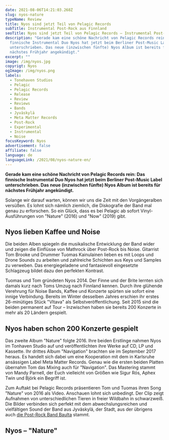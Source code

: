 ```yaml
---
date: 2021-08-06T14:21:03.268Z
slug: nyos-nature
typeName: Review
title: Nyos sind jetzt Teil von Pelagic Records
subTitle: Instrumental Post-Rock aus Finnland
seoTitle: Nyos sind jetzt Teil von Pelagic Records – Instrumental Post-Rock Review
description: "Gerade kam eine schöne Nachricht von Pelagic Records rein: Das
  finnische Instrumental Duo Nyos hat jetzt beim Berliner Post-Music Label
  unterschrieben. Das neue (inzwischen fünfte) Nyos Album ist bereits für
  nächstes Frühjahr angekündigt."
excerpt: ""
image: /img/nyos.jpg
copyrigt: Nyos
ogImage: /img/nyos.png
labels:
  - Tonehaven Studios
  - Pelagic
  - Pelagic Records
  - Release
  - Review
  - Reviews
  - Bands
  - Jyväskylä
  - Meta Matter Records
  - Post-Rock
  - Experimental
  - Instrumental
  - Noise
focusKeyword: Nyos
advertisement: false
affiliate: false
language: de
languageLink: /2021/08/nyos-nature-en/
---
```

**Gerade kam eine schöne Nachricht von Pelagic Records rein: Das finnische Instrumental Duo Nyos hat jetzt beim Berliner Post-Music Label unterschrieben. Das neue (inzwischen fünfte) Nyos Album ist bereits für nächstes Frühjahr angekündigt.**

Solange wir darauf warten, können wir uns die Zeit mit den Vorgängeralben versüßen. Es lohnt sich nämlich ziemlich, die Diskografie der Band mal genau zu erforschen. So ein Glück, dass es bei Pelagic ab sofort Vinyl-Ausführungen von "Nature" (2016) und "Now" (2019) gibt.

## Nyos lieben Kaffee und Noise

Die beiden Alben spiegeln die musikalische Entwicklung der Band wider und zeigen die Einflüsse  von Mathrock über Post-Rock bis Noise. Gitarrist Tom Brooke und Drummer Tuomas Kainulainen lieben es mit Loops und Drone Sounds zu arbeiten und zahlreiche Schichten aus Keys und Samples zu verweben. Das energiegeladene und fantasievoll eingesetzte Schlagzeug bildet dazu den perfekten Kontrast.

Tuomas und Tom gründeten Nyos 2014. Der Finne und der Brite lernten sich damals kurz nach Toms Umzug nach Finnland kennen. Durch ihre glühende Verehrung für Noise Bands, Kaffee und Konzerte spürten sie sofort eine innige Verbindung. Bereits im Winter desselben Jahres erschien ihr erstes 26-minütiges Stück "Vltava" als Selbstveröffentlichung. Seit 2015 sind die beiden permanent auf Tour – Inzwischen haben sie bereits 200 Konzerte in mehr als 20 Ländern gespielt.

## Nyos haben schon 200 Konzerte gespielt

Das zweite Album "Nature" folgte 2016. Ihre beiden Erstlinge nahmen Nyos im Tonhaven Studio auf und veröffentlichten ihre Werke auf CD, LP und Kassette. Ihr drittes Album "Navigation" brachten sie im September 2017 heraus. Es handelt sich dabei um eine Kooperation mit dem in Karlsruhe ansässigen Label Meta Matter Records. Genau wie die ersten beiden Platten übernahm Tom das Mixing auch für "Navigation". Das Mastering stammt von Mandy Parnell, der Euch vielleicht von Größen wie Sigur Rós, Aphex Twin und Björk ein Begriff ist.

Zum Auftakt bei Pelagic Records präsentieren Tom und Tuomas ihren Song "Nature" von 2016 als Video. Anschauen lohnt sich unbedingt. Der Clip zeigt Aufnahmen von unterschiedlichen Tieren in freier Wildbahn in schwarzweiß. Die Bilder verbinden sich perfekt mit dem abwechslungsreichen und vielfältigen Sound der Band aus Jyväskylä, der Stadt, aus der übrigens auch [die Post-Rock Band Baulta](/2021/03/baulta-interview/) stammt.

## Nyos – "Nature"

<YouTube id="slU3mD1RHNA" />